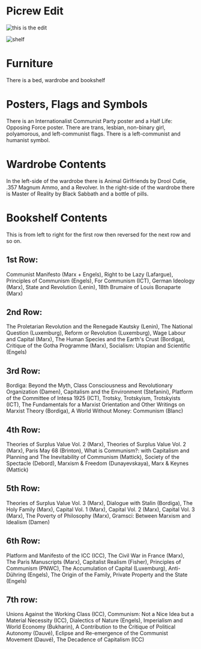 # Picrew Edit
![this is the edit](https://cdn.discordapp.com/attachments/816816636858204170/818674762313105468/Bedroom.png)

![shelf](https://cdn.discordapp.com/attachments/817929314401779725/818521556883865630/unknown.png)

# Furniture

There is a bed, wardrobe and bookshelf

# Posters, Flags and Symbols

There is an Internationalist Communist Party poster and a Half Life: Opposing Force poster. There are trans, lesbian, non-binary girl, polyamorous, and left-communist flags. There is a left-communist and humanist symbol.

# Wardrobe Contents

In the left-side of the wardrobe there is Animal Girlfriends by Drool Cutie, .357 Magnum Ammo, and a Revolver. In the right-side of the wardrobe there is Master of Reality by Black Sabbath and a bottle of pills.

# Bookshelf Contents

This is from left to right for the first row then reversed for the next row and so on.

## 1st Row:
Communist Manifesto (Marx + Engels), Right to be Lazy (Lafargue), Principles of Communism (Engels), For Communism (ICT), German Ideology (Marx), State and Revolution (Lenin), 18th Brumaire of Louis Bonaparte (Marx)
## 2nd Row:
The Proletarian Revolution and the Renegade Kautsky (Lenin), The National Question (Luxemburg), Reform or Revolution (Luxemburg), Wage Labour and Capital (Marx), The Human Species and the Earth's Crust (Bordiga), Critique of the Gotha Programme (Marx), Socialism: Utopian and Scientific (Engels)
## 3rd Row:
Bordiga: Beyond the Myth, Class Consciousness and Revolutionary Organization (Damen), Capitalism and the Environment (Stefanini), Platform of the Committee of Intesa 1925 (ICT), Trotsky, Trotskyism, Trotskyists (ICT), The Fundamentals for a Marxist Orientation and Other Writings on Marxist Theory (Bordiga), A World Without Money: Communism (Blanc)
## 4th Row:
Theories of Surplus Value Vol. 2 (Marx), Theories of Surplus Value Vol. 2 (Marx), Paris May 68 (Brinton), What is Communism?: with Capitalism and Planning and The Inevitability of Communism (Mattick), Society of the Spectacle (Debord), Marxism & Freedom (Dunayevskaya), Marx & Keynes (Mattick)
## 5th Row:
Theories of Surplus Value Vol. 3 (Marx), Dialogue with Stalin (Bordiga), The Holy Family (Marx), Capital Vol. 1 (Marx), Capital Vol. 2 (Marx), Capital Vol. 3 (Marx), The Poverty of Philosophy (Marx), Gramsci: Between Marxism and Idealism (Damen)
## 6th Row:
Platform and Manifesto of the ICC (ICC), The Civil War in France (Marx), The Paris Manuscripts (Marx), Capitalist Realism (Fisher), Principles of Communism (PNWC), The Accumulation of Capital (Luxemburg), Anti-Dühring (Engels), The Origin of the Family, Private Property and the State (Engels)
## 7th row:
Unions Against the Working Class (ICC), Communism: Not a Nice Idea but a Material Necessity (ICC), Dialectics of Nature (Engels), Imperialism and World Economy (Bukharin), A Contribution to the Critique of Political Autonomy (Dauvé), Eclipse and Re-emergence of the Communist Movement (Dauvé), The Decadence of Capitalism (ICC)
